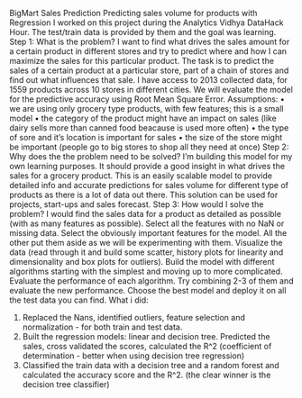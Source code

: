 BigMart Sales Prediction
Predicting sales volume for products with Regression
I worked on this project during the Analytics Vidhya DataHack Hour. The test/train data is provided by them and the goal was learning.
Step 1: What is the problem?
I want to find what drives the sales amount for a certain product in different stores and try to predict where and how I can maximize the sales for this particular product. The task is to predict the sales of a certain product at a particular store, part of a chain of stores and find out what influences that sale. I have access to 2013 collected data, for 1559 products across 10 stores in different cities. We will evaluate the model for the predictive accuracy using Root Mean Square Error. Assumptions:
•	we are using only grocery type products, with few features; this is a small model
•	the category of the product might have an impact on sales (like dairy sells more than canned food beacause is used more often)
•	the type of sore and it’s location is important for sales
•	the size of the store might be important (people go to big stores to shop all they need at once)
Step 2: Why does the the problem need to be solved?
I’m building this model for my own learning purposes. It should provide a good insight in what drives the sales for a grocery product. This is an easily scalable model to provide detailed info and accurate predictions for sales volume for different type of products as there is a lot of data out there. This solution can be used for projects, start-ups and sales forecast.
Step 3: How would I solve the problem?
I would find the sales data for a product as detailed as possible (with as many features as possible). Select all the features with no NaN or missing data. Select the obviously important features for the model. All the other put them aside as we will be experimenting with them. Visualize the data (read through it and build some scatter, history plots for linearity and dimensionality and box plots for outliers). Build the model with different algorithms starting with the simplest and moving up to more complicated. Evaluate the performance of each algorithm. Try combining 2-3 of them and evaluate the new performance. Choose the best model and deploy it on all the test data you can find.
What i did:
1.	Replaced the Nans, identified outliers, feature selection and normalization - for both train and test data.
2.	Built the regression models: linear and decision tree. Predicted the sales, cross validated the scores, calculated the R^2 (coefficient of determination - better when using decision tree regression)
3.	Classified the train data with a decision tree and a random forest and calculated the accuracy score and the R^2. (the clear winner is the decision tree classifier)


